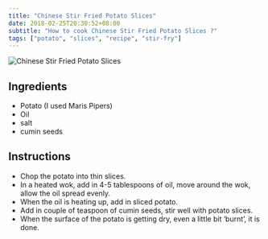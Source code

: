 ```yaml
---
title: "Chinese Stir Fried Potato Slices"
date: 2018-02-25T20:30:52+08:00
subtitle: "How to cook Chinese Stir Fried Potato Slices ?"
tags: ["potato", "slices", "recipe", "stir-fry"]
---
```


![Chinese Stir Fried Potato Slices](https://res.cloudinary.com/chinesedishes/image/upload/v1519562089/todoupian.jpg)

## Ingredients

- Potato (I used Maris Pipers)
- Oil
- salt
- cumin seeds

## Instructions

- Chop the potato into thin slices.
- In a heated wok, add in 4-5 tablespoons of oil, move around the wok, allow the oil spread evenly.
- When the oil is heating up, add in sliced potato.
- Add in couple of teaspoon of cumin seeds, stir well with potato slices.
- When the surface of the potato is getting dry, even a little bit ‘burnt’, it is done.